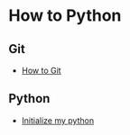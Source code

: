 # How to Python

## Git

- [How to Git](git.md)

## Python

- [Initialize my python](python/init.md)

